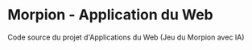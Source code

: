 # Morpion - Application du Web
Code source du projet d'Applications du Web (Jeu du Morpion avec IA)

